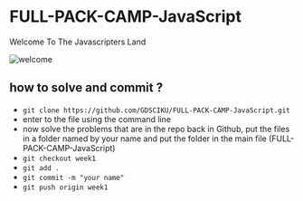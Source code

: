 # FULL-PACK-CAMP-JavaScript
Welcome To The Javascripters Land 

![welcome](https://media0.giphy.com/media/w9lNTF0PwuF6HAcRN9/giphy.gif?cid=ecf05e47swe48aoogtu6eqizbpa6ug49da0vf4pyy3o1dwnn&rid=giphy.gif&ct=g)

## how to solve and commit ?
- `git clone https://github.com/GDSCIKU/FULL-PACK-CAMP-JavaScript.git`
- enter to the file using the command line
- now solve the problems that are in the repo back in Github, put the files in a folder named by your name and put the folder in the main file (FULL-PACK-CAMP-JavaScript)
- `git checkout week1`
- `git add .`
- `git commit -m "your name"`
- `git push origin week1`
